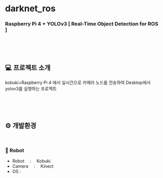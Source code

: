 # darknet_ros
### Raspberry Pi 4 + YOLOv3 [ Real-Time Object Detection for ROS ]

<br><br><br>

## :computer: 프로젝트 소개
kobuki+Raspberry Pi 4 에서 실시간으로 카메라 노드를 전송하여 Desktop에서 yolov3를 실행하는 프로젝트

<br><br><br>

## ⚙️ 개발환경

<br>

### :robot: Robot
- Robot   :  Kobuki
- Camera  :  Kinect
- OS :  
